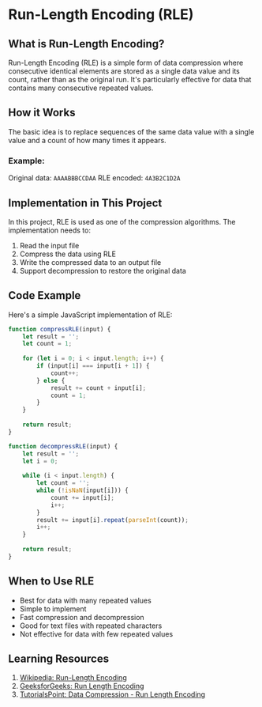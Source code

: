# Run-Length Encoding (RLE)

## What is Run-Length Encoding?
Run-Length Encoding (RLE) is a simple form of data compression where consecutive identical elements are stored as a single data value and its count, rather than as the original run. It's particularly effective for data that contains many consecutive repeated values.

## How it Works
The basic idea is to replace sequences of the same data value with a single value and a count of how many times it appears.

### Example:
Original data: `AAAABBBCCDAA`
RLE encoded: `4A3B2C1D2A`

## Implementation in This Project
In this project, RLE is used as one of the compression algorithms. The implementation needs to:
1. Read the input file
2. Compress the data using RLE
3. Write the compressed data to an output file
4. Support decompression to restore the original data

## Code Example
Here's a simple JavaScript implementation of RLE:

```javascript
function compressRLE(input) {
    let result = '';
    let count = 1;
    
    for (let i = 0; i < input.length; i++) {
        if (input[i] === input[i + 1]) {
            count++;
        } else {
            result += count + input[i];
            count = 1;
        }
    }
    
    return result;
}

function decompressRLE(input) {
    let result = '';
    let i = 0;
    
    while (i < input.length) {
        let count = '';
        while (!isNaN(input[i])) {
            count += input[i];
            i++;
        }
        result += input[i].repeat(parseInt(count));
        i++;
    }
    
    return result;
}
```

## When to Use RLE
- Best for data with many repeated values
- Simple to implement
- Fast compression and decompression
- Good for text files with repeated characters
- Not effective for data with few repeated values

## Learning Resources
1. [Wikipedia: Run-Length Encoding](https://en.wikipedia.org/wiki/Run-length_encoding)
2. [GeeksforGeeks: Run Length Encoding](https://www.geeksforgeeks.org/run-length-encoding/)
3. [TutorialsPoint: Data Compression - Run Length Encoding](https://www.tutorialspoint.com/data_compression/run_length_encoding.htm)
